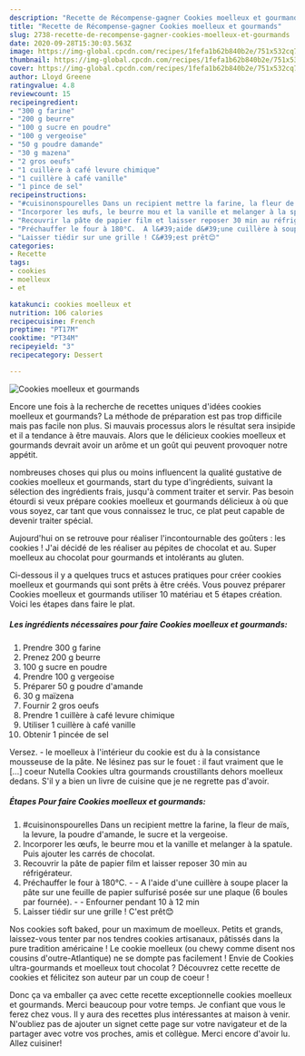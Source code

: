 ```yaml
---
description: "Recette de Récompense-gagner Cookies moelleux et gourmands"
title: "Recette de Récompense-gagner Cookies moelleux et gourmands"
slug: 2738-recette-de-recompense-gagner-cookies-moelleux-et-gourmands
date: 2020-09-28T15:30:03.563Z
image: https://img-global.cpcdn.com/recipes/1fefa1b62b840b2e/751x532cq70/cookies-moelleux-et-gourmands-photo-principale-de-la-recette.jpg
thumbnail: https://img-global.cpcdn.com/recipes/1fefa1b62b840b2e/751x532cq70/cookies-moelleux-et-gourmands-photo-principale-de-la-recette.jpg
cover: https://img-global.cpcdn.com/recipes/1fefa1b62b840b2e/751x532cq70/cookies-moelleux-et-gourmands-photo-principale-de-la-recette.jpg
author: Lloyd Greene
ratingvalue: 4.8
reviewcount: 15
recipeingredient:
- "300 g farine"
- "200 g beurre"
- "100 g sucre en poudre"
- "100 g vergeoise"
- "50 g poudre damande"
- "30 g mazena"
- "2 gros oeufs"
- "1 cuillère à café levure chimique"
- "1 cuillère à café vanille"
- "1 pince de sel"
recipeinstructions:
- "#cuisinonspourelles Dans un recipient mettre la farine, la fleur de maïs, la levure, la poudre d&#39;amande, le sucre et la vergeoise."
- "Incorporer les œufs, le beurre mou et la vanille et melanger à la spatule. Puis ajouter les carrés de chocolat."
- "Recouvrir la pâte de papier film et laisser reposer 30 min au réfrigérateur."
- "Préchauffer le four à 180°C.  A l&#39;aide d&#39;une cuillère à soupe placer la pâte sur une feuille de papier sulfurisé posée sur une plaque (6 boules par fournée).   Enfourner pendant 10 à 12 min"
- "Laisser tiédir sur une grille ! C&#39;est prêt😊"
categories:
- Recette
tags:
- cookies
- moelleux
- et

katakunci: cookies moelleux et 
nutrition: 106 calories
recipecuisine: French
preptime: "PT17M"
cooktime: "PT34M"
recipeyield: "3"
recipecategory: Dessert

---
```



![Cookies moelleux et gourmands](https://img-global.cpcdn.com/recipes/1fefa1b62b840b2e/751x532cq70/cookies-moelleux-et-gourmands-photo-principale-de-la-recette.jpg)

Encore une fois à la recherche de recettes uniques d'idées cookies moelleux et gourmands? La méthode de préparation est pas trop difficile mais pas facile non plus. Si mauvais processus alors le résultat sera insipide et il a tendance à être mauvais. Alors que le délicieux cookies moelleux et gourmands devrait avoir un arôme et un goût qui peuvent provoquer notre appétit.

nombreuses choses qui plus ou moins influencent la qualité gustative de cookies moelleux et gourmands, start du type d'ingrédients, suivant la sélection des ingrédients frais, jusqu'à comment traiter et servir. Pas besoin étourdi si veux prépare cookies moelleux et gourmands délicieux à où que vous soyez, car tant que vous connaissez le truc, ce plat peut capable de devenir traiter spécial.

Aujourd&#39;hui on se retrouve pour réaliser l&#39;incontournable des goûters : les cookies ! J&#39;ai décidé de les réaliser au pépites de chocolat et au. Super moelleux au chocolat pour gourmands et intolérants au gluten.


Ci-dessous il y a quelques trucs et astuces pratiques pour créer cookies moelleux et gourmands qui sont prêts à être créés. Vous pouvez préparer Cookies moelleux et gourmands utiliser 10 matériau et 5 étapes création. Voici les étapes dans faire le plat.

<!--inarticleads1-->

##### Les ingrédients nécessaires pour faire Cookies moelleux et gourmands:

1. Prendre 300 g farine
1. Prenez 200 g beurre
1.  100 g sucre en poudre
1. Prendre 100 g vergeoise
1. Préparer 50 g poudre d&#39;amande
1.  30 g maïzena
1. Fournir 2 gros oeufs
1. Prendre 1 cuillère à café levure chimique
1. Utiliser 1 cuillère à café vanille
1. Obtenir 1 pincée de sel


Versez. - le moelleux à l&#39;intérieur du cookie est du à la consistance mousseuse de la pâte. Ne lésinez pas sur le fouet : il faut vraiment que le […] coeur Nutella Cookies ultra gourmands croustillants dehors moelleux dedans. S&#39;il y a bien un livre de cuisine que je ne regrette pas d&#39;avoir. 

<!--inarticleads2-->

##### Étapes Pour faire Cookies moelleux et gourmands:

1. #cuisinonspourelles Dans un recipient mettre la farine, la fleur de maïs, la levure, la poudre d&#39;amande, le sucre et la vergeoise.
1. Incorporer les œufs, le beurre mou et la vanille et melanger à la spatule. Puis ajouter les carrés de chocolat.
1. Recouvrir la pâte de papier film et laisser reposer 30 min au réfrigérateur.
1. Préchauffer le four à 180°C. -  - A l&#39;aide d&#39;une cuillère à soupe placer la pâte sur une feuille de papier sulfurisé posée sur une plaque (6 boules par fournée).  -  - Enfourner pendant 10 à 12 min
1. Laisser tiédir sur une grille ! C&#39;est prêt😊


Nos cookies soft baked, pour un maximum de moelleux. Petits et grands, laissez-vous tenter par nos tendres cookies artisanaux, pâtissés dans la pure tradition américaine ! Le cookie moelleux (ou chewy comme disent nos cousins d&#39;outre-Atlantique) ne se dompte pas facilement ! Envie de Cookies ultra-gourmands et moelleux tout chocolat ? Découvrez cette recette de cookies et félicitez son auteur par un coup de coeur ! 


Donc ça va emballer ça avec cette recette exceptionnelle cookies moelleux et gourmands. Merci beaucoup pour votre temps. Je confiant que vous le ferez chez vous. Il y aura des recettes plus  intéressantes at maison à venir. N'oubliez pas de ajouter un signet cette page sur votre navigateur et de la partager avec votre vos proches, amis et collègue. Merci encore d'avoir lu. Allez cuisiner!
